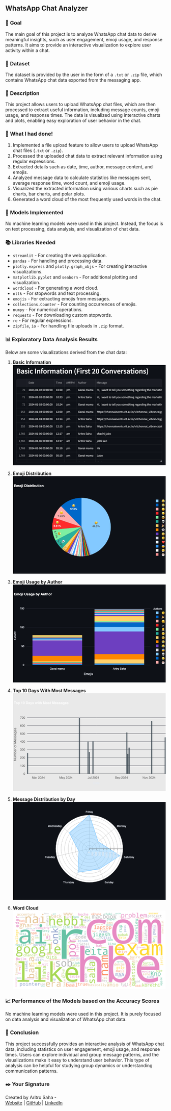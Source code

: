 ## **WhatsApp Chat Analyzer**

### 🎯 **Goal**

The main goal of this project is to analyze WhatsApp chat data to derive meaningful insights, such as user engagement, emoji usage, and response patterns. It aims to provide an interactive visualization to explore user activity within a chat.

### 🧵 **Dataset**

The dataset is provided by the user in the form of a `.txt` or `.zip` file, which contains WhatsApp chat data exported from the messaging app.

### 🧾 **Description**

This project allows users to upload WhatsApp chat files, which are then processed to extract useful information, including message counts, emoji usage, and response times. The data is visualized using interactive charts and plots, enabling easy exploration of user behavior in the chat.

### 🧮 **What I had done!**

1. Implemented a file upload feature to allow users to upload WhatsApp chat files (`.txt` or `.zip`).
2. Processed the uploaded chat data to extract relevant information using regular expressions.
3. Extracted details such as date, time, author, message content, and emojis.
4. Analyzed message data to calculate statistics like messages sent, average response time, word count, and emoji usage.
5. Visualized the extracted information using various charts such as pie charts, bar charts, and polar plots.
6. Generated a word cloud of the most frequently used words in the chat.

### 🚀 **Models Implemented**

No machine learning models were used in this project. Instead, the focus is on text processing, data analysis, and visualization of chat data.

### 📚 **Libraries Needed**

- `streamlit` - For creating the web application.
- `pandas` - For handling and processing data.
- `plotly.express` and `plotly.graph_objs` - For creating interactive visualizations.
- `matplotlib.pyplot` and `seaborn` - For additional plotting and visualization.
- `wordcloud` - For generating a word cloud.
- `nltk` - For stopwords and text processing.
- `emojis` - For extracting emojis from messages.
- `collections.Counter` - For counting occurrences of emojis.
- `numpy` - For numerical operations.
- `requests` - For downloading custom stopwords.
- `re` - For regular expressions.
- `zipfile`, `io` - For handling file uploads in `.zip` format.

### 📊 **Exploratory Data Analysis Results**

Below are some visualizations derived from the chat data:

1. **Basic Information**  
   ![Sample Messages](images/sample_messages.png)
   
2. **Emoji Distribution**  
   ![Emoji Distribution Pie Chart](images/emoji_distribution.png)

3. **Emoji Usage by Author**  
   ![Emoji Usage Bar Chart](images/emoji_usage_author.png)

4. **Top 10 Days With Most Messages**  
   ![Messages Bar Chart](images/top_days_messages.png)

5. **Message Distribution by Day**  
   ![Messages Polar Chart](images/message_distribution.png)

6. **Word Cloud**  
   ![Word Cloud](images/word_cloud.png)

### 📈 **Performance of the Models based on the Accuracy Scores**

No machine learning models were used in this project. It is purely focused on data analysis and visualization of WhatsApp chat data.

### 📢 **Conclusion**

This project successfully provides an interactive analysis of WhatsApp chat data, including statistics on user engagement, emoji usage, and response times. Users can explore individual and group message patterns, and the visualizations make it easy to understand user behavior. This type of analysis can be helpful for studying group dynamics or understanding communication patterns.

### ✒️ **Your Signature**

Created by Aritro Saha -  
[Website](https://aritro.tech/) | [GitHub](https://github.com/halcyon-past) | [LinkedIn](https://www.linkedin.com/in/aritro-saha/)